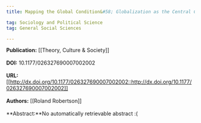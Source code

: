 ```yaml
---
title: Mapping the Global Condition&#58; Globalization as the Central Concept

tag: Sociology and Political Science 
tag: General Social Sciences

---
```


**Publication:** [[Theory, Culture & Society]]<br><br>**DOI:** 10.1177/026327690007002002                                       
<br>**URL:**[[http://dx.doi.org/10.1177/026327690007002002::http://dx.doi.org/10.1177/026327690007002002]]<br><br>**Authors:** [[Roland Robertson]] <br><br>**Abstract:**No automatically retrievable abstract :(

